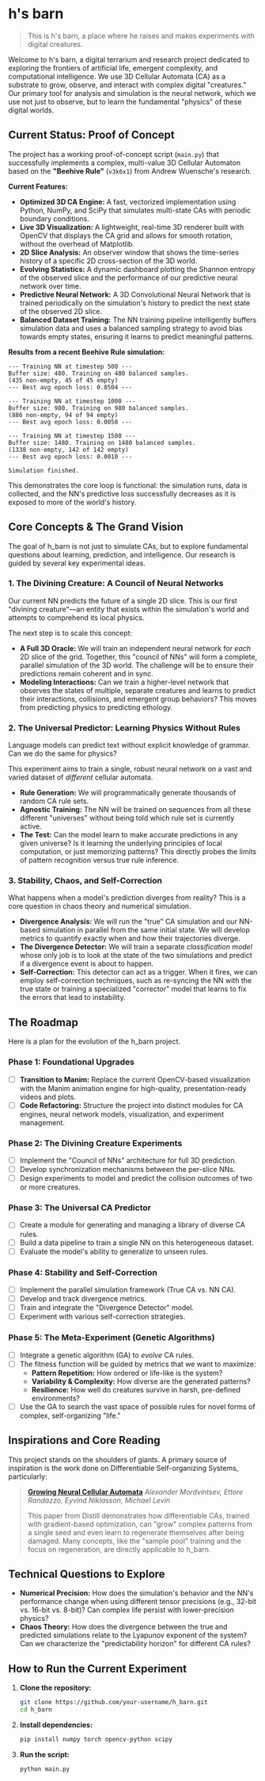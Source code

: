 # h's barn

> This is h's barn, a place where he raises and makes experiments with digital creatures.

Welcome to h's barn, a digital terrarium and research project dedicated to exploring the frontiers of artificial life, emergent complexity, and computational intelligence. We use 3D Cellular Automata (CA) as a substrate to grow, observe, and interact with complex digital "creatures." Our primary tool for analysis and simulation is the neural network, which we use not just to observe, but to learn the fundamental "physics" of these digital worlds.

## Current Status: Proof of Concept

The project has a working proof-of-concept script (`main.py`) that successfully implements a complex, multi-value 3D Cellular Automaton based on the **"Beehive Rule"** (`v3k6x1`) from Andrew Wuensche's research.

**Current Features:**
*   **Optimized 3D CA Engine:** A fast, vectorized implementation using Python, NumPy, and SciPy that simulates multi-state CAs with periodic boundary conditions.
*   **Live 3D Visualization:** A lightweight, real-time 3D renderer built with OpenCV that displays the CA grid and allows for smooth rotation, without the overhead of Matplotlib.
*   **2D Slice Analysis:** An observer window that shows the time-series history of a specific 2D cross-section of the 3D world.
*   **Evolving Statistics:** A dynamic dashboard plotting the Shannon entropy of the observed slice and the performance of our predictive neural network over time.
*   **Predictive Neural Network:** A 3D Convolutional Neural Network that is trained periodically on the simulation's history to predict the next state of the observed 2D slice.
*   **Balanced Dataset Training:** The NN training pipeline intelligently buffers simulation data and uses a balanced sampling strategy to avoid bias towards empty states, ensuring it learns to predict meaningful patterns.

**Results from a recent Beehive Rule simulation:**
```
--- Training NN at timestep 500 ---
Buffer size: 480. Training on 480 balanced samples.
(435 non-empty, 45 of 45 empty)
--- Best avg epoch loss: 0.0504 ---

--- Training NN at timestep 1000 ---
Buffer size: 980. Training on 980 balanced samples.
(886 non-empty, 94 of 94 empty)
--- Best avg epoch loss: 0.0058 ---

--- Training NN at timestep 1500 ---
Buffer size: 1480. Training on 1480 balanced samples.
(1338 non-empty, 142 of 142 empty)
--- Best avg epoch loss: 0.0010 ---

Simulation finished.
```
This demonstrates the core loop is functional: the simulation runs, data is collected, and the NN's predictive loss successfully decreases as it is exposed to more of the world's history.

## Core Concepts & The Grand Vision

The goal of h_barn is not just to simulate CAs, but to explore fundamental questions about learning, prediction, and intelligence. Our research is guided by several key experimental ideas.

### 1. The Divining Creature: A Council of Neural Networks

Our current NN predicts the future of a single 2D slice. This is our first "divining creature"—an entity that exists within the simulation's world and attempts to comprehend its local physics.

The next step is to scale this concept:
*   **A Full 3D Oracle:** We will train an independent neural network for *each* 2D slice of the grid. Together, this "council of NNs" will form a complete, parallel simulation of the 3D world. The challenge will be to ensure their predictions remain coherent and in sync.
*   **Modeling Interactions:** Can we train a higher-level network that observes the states of multiple, separate creatures and learns to predict their interactions, collisions, and emergent group behaviors? This moves from predicting physics to predicting ethology.

### 2. The Universal Predictor: Learning Physics Without Rules

Language models can predict text without explicit knowledge of grammar. Can we do the same for physics?

This experiment aims to train a single, robust neural network on a vast and varied dataset of *different* cellular automata.
*   **Rule Generation:** We will programmatically generate thousands of random CA rule sets.
*   **Agnostic Training:** The NN will be trained on sequences from all these different "universes" without being told which rule set is currently active.
*   **The Test:** Can the model learn to make accurate predictions in any given universe? Is it learning the underlying principles of local computation, or just memorizing patterns? This directly probes the limits of pattern recognition versus true rule inference.

### 3. Stability, Chaos, and Self-Correction

What happens when a model's prediction diverges from reality? This is a core question in chaos theory and numerical simulation.

*   **Divergence Analysis:** We will run the "true" CA simulation and our NN-based simulation in parallel from the same initial state. We will develop metrics to quantify exactly when and how their trajectories diverge.
*   **The Divergence Detector:** We will train a separate *classification model* whose only job is to look at the state of the two simulations and predict if a divergence event is about to happen.
*   **Self-Correction:** This detector can act as a trigger. When it fires, we can employ self-correction techniques, such as re-syncing the NN with the true state or training a specialized "corrector" model that learns to fix the errors that lead to instability.

## The Roadmap

Here is a plan for the evolution of the h_barn project.

### Phase 1: Foundational Upgrades
-   [ ] **Transition to Manim:** Replace the current OpenCV-based visualization with the Manim animation engine for high-quality, presentation-ready videos and plots.
-   [ ] **Code Refactoring:** Structure the project into distinct modules for CA engines, neural network models, visualization, and experiment management.

### Phase 2: The Divining Creature Experiments
-   [ ] Implement the "Council of NNs" architecture for full 3D prediction.
-   [ ] Develop synchronization mechanisms between the per-slice NNs.
-   [ ] Design experiments to model and predict the collision outcomes of two or more creatures.

### Phase 3: The Universal CA Predictor
-   [ ] Create a module for generating and managing a library of diverse CA rules.
-   [ ] Build a data pipeline to train a single NN on this heterogeneous dataset.
-   [ ] Evaluate the model's ability to generalize to unseen rules.

### Phase 4: Stability and Self-Correction
-   [ ] Implement the parallel simulation framework (True CA vs. NN CA).
-   [ ] Develop and track divergence metrics.
-   [ ] Train and integrate the "Divergence Detector" model.
-   [ ] Experiment with various self-correction strategies.

### Phase 5: The Meta-Experiment (Genetic Algorithms)
-   [ ] Integrate a genetic algorithm (GA) to *evolve* CA rules.
-   [ ] The fitness function will be guided by metrics that we want to maximize:
    *   **Pattern Repetition:** How ordered or life-like is the system?
    *   **Variability & Complexity:** How diverse are the generated patterns?
    *   **Resilience:** How well do creatures survive in harsh, pre-defined environments?
-   [ ] Use the GA to search the vast space of possible rules for novel forms of complex, self-organizing "life."

## Inspirations and Core Reading

This project stands on the shoulders of giants. A primary source of inspiration is the work done on Differentiable Self-organizing Systems, particularly:

> **[Growing Neural Cellular Automata](https://distill.pub/2020/growing-ca)**
> *Alexander Mordvintsev, Ettore Randazzo, Eyvind Niklasson, Michael Levin*
>
> This paper from Distill demonstrates how differentiable CAs, trained with gradient-based optimization, can "grow" complex patterns from a single seed and even learn to regenerate themselves after being damaged. Many concepts, like the "sample pool" training and the focus on regeneration, are directly applicable to h_barn.

## Technical Questions to Explore
-   **Numerical Precision:** How does the simulation's behavior and the NN's performance change when using different tensor precisions (e.g., 32-bit vs. 16-bit vs. 8-bit)? Can complex life persist with lower-precision physics?
-   **Chaos Theory:** How does the divergence between the true and predicted simulations relate to the Lyapunov exponent of the system? Can we characterize the "predictability horizon" for different CA rules?

## How to Run the Current Experiment

1.  **Clone the repository:**
    ```bash
    git clone https://github.com/your-username/h_barn.git
    cd h_barn
    ```
2.  **Install dependencies:**
    ```bash
    pip install numpy torch opencv-python scipy
    ```
3.  **Run the script:**
    ```bash
    python main.py
    ```

